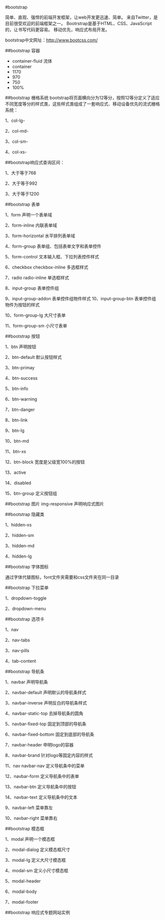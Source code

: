 #bootstrap


简单、直观、强悍的前端开发框架，让web开发更迅速、简单。 来自Twitter，是目前很受欢迎的前端框架之一。 Bootrstrap是基于HTML、CSS、JavaScript的，让书写代码更容易。 移动优先，响应式布局开发。

bootstrap中文网址：http://www.bootcss.com/

##bootstrap 容器
 - container-fluid 流体
 - container
  - 1170
  - 970
  - 750
  - 100%
  
##bootstrap 栅格系统
bootstrap将页面横向分为12等分，按照12等分定义了适应不同宽度等分的样式类，这些样式类组成了一套响应式、移动设备优先的流式栅格系统：

1、col-lg-

2、col-md-

3、col-sm-

4、col-xs-

##bootstrap响应式查询区间：

1、大于等于768

2、大于等于992

3、大于等于1200

##bootstrap 表单

1、form 声明一个表单域

2、form-inline 内联表单域

3、form-horizontal 水平排列表单域

4、form-group 表单组、包括表单文字和表单控件

5、form-control 文本输入框、下拉列表控件样式

6、checkbox checkbox-inline 多选框样式

7、radio radio-inline 单选框样式

8、input-group 表单控件组

9、input-group-addon 表单控件组物件样式 10、input-group-btn 表单控件组物件为按钮的样式

10、form-group-lg 大尺寸表单

11、form-group-sm 小尺寸表单

##bootstrap 按钮

1、btn 声明按钮

2、btn-default 默认按钮样式

3、btn-primay

4、btn-success

5、btn-info

6、btn-warning

7、btn-danger

8、btn-link

9、btn-lg

10、btn-md

11、btn-xs

12、btn-block 宽度是父级宽100%的按钮

13、active

14、disabled

15、btn-group 定义按钮组

##bootstrap 图片
img-responsive 声明响应式图片

##bootstrap 隐藏类

1、hidden-xs

2、hidden-sm

3、hidden-md

4、hidden-lg

##bootstrap 字体图标

通过字体代替图标，font文件夹需要和css文件夹在同一目录

##bootstrap 下拉菜单

1、dropdown-toggle

2、dropdown-menu

##bootstrap 选项卡

1、nav

2、nav-tabs

3、nav-pills

4、tab-content

##bootstrap 导航条

1、navbar 声明导航条

2、navbar-default 声明默认的导航条样式

3、navbar-inverse 声明反白的导航条样式

4、navbar-static-top 去掉导航条的圆角

5、navbar-fixed-top 固定到顶部的导航条

6、navbar-fixed-bottom 固定到底部的导航条

7、navbar-header 申明logo的容器

8、navbar-brand 针对logo等固定内容的样式

11、nav navbar-nav 定义导航条中的菜单

12、navbar-form 定义导航条中的表单

13、navbar-btn 定义导航条中的按钮

14、navbar-text 定义导航条中的文本

9、navbar-left 菜单靠左

10、navbar-right 菜单靠右

##bootstrap 模态框

1、modal 声明一个模态框

2、modal-dialog 定义模态框尺寸

3、modal-lg 定义大尺寸模态框

4、modal-sm 定义小尺寸模态框

5、modal-header

6、modal-body

7、modal-footer

##bootstrap 响应式专题网站实例